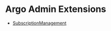 # Argo Admin Extensions

- [SubscriptionManagement](./SubscriptionManagement/README.md#extension-points)
